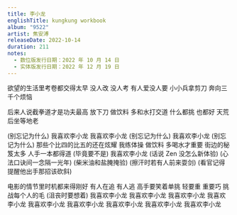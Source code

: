 ```yaml
---
title: 李小龙
englishTitle: kungkung workbook
album: "9522"
artist: 焦安溥
releaseDate: 2022-10-14
duration: 211
notes:
  - 数位版发行日期：2022 年 10 月 14 日
  - 实体版发行日期：2022 年 12 月 19 日
---
```

欲望的生活里考卷都交得太早
没人改 没人考 有人爱没人要
小小兵拿剪刀 奔向三千个烦恼

后来人说截拳道才是功夫最高
放下刀 做饮料 多和水打交道
什么都挑 也都好 天荒后坐等地老

(别忘记为什么) 我喜欢李小龙
我喜欢李小龙
(别忘记为什么) 我喜欢李小龙
(别忘记为什么)
那些个比四的比五的还在炫耀
我练体操 做饮料 多喝水才重要
街边的秘笈太多 人手一本都得道
(毕竟要不是) 我喜欢李小龙
(话说 Zen 没怎么新体验)
(心法口诀间一念隔一光年)
(柴米油和盐腌掩验)
(擦汗时若有人前来耍剑)
(看官记得提醒他出手那招该砍斜)

电影的情节里时机都来得刚好
有人在追 有人逃 高手要笑着单挑
轻要重 重要巧 挑战每个人的毛
(沮丧时要想着)
我喜欢李小龙
我喜欢李小龙
我喜欢李小龙
我喜欢李小龙
我喜欢李小龙
我喜欢李小龙
我喜欢李小龙
我喜欢李小龙
我喜欢李小龙